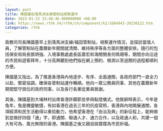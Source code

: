 ```yaml
---
layout: post
title: 陳國基到落馬洲支線管制站視察運作
date: 2023-01-22 15:48:46.000000000 +08:00
link: https://news.rthk.hk/rthk/ch/component/k2/1684943-20230122.htm
categories: rthk
---
```


政務司司長陳國基早上到落馬洲支線/福田管制站，視察運作情況，並探訪當值人員，了解管制站在農曆新年期間就清關、維持秩序等各方面的整體安排。隨行的包括保安局局長鄧炳強、入境事務處處長區嘉宏和海關關長何珮珊等，期間亦向沿途的市民和遊客拜年，十分高興聽到他們指在網上預約、檢測以至過關的過程都順利方便。

陳國基又指出，為了推進香港與內地逐步、有序、全面通關，各政府部門一直全力以赴、緊密協調，確保各管制站運作暢順。他向一眾公務員同事、其他在農曆新年期間堅守崗位的政府同事，以及各行各業從業員致謝。

其後，陳國基到大埔林村出席香港許願節並參與點燈儀式。他致辭時表示，今年是兔年，兔是機靈敏捷，有如香港在過去三年的抗疫寫照，香港與內地開展通關，各項經濟和民生活動得以重拾動力，他希望香港在「由治及興」的新征程上，能夠做到並做好四個「通」字，即通關、聯通人才、通力合作，以及政通人和，共建一個大有可為、風光無限的香港。陳國基之後又親自拋寶牒為市民祈福。
